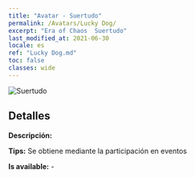 ```yaml
---
title: "Avatar - Suertudo"
permalink: /Avatars/Lucky Dog/
excerpt: "Era of Chaos  Suertudo"
last_modified_at: 2021-06-30
locale: es
ref: "Lucky Dog.md"
toc: false
classes: wide
---
```

 ![Suertudo](/images/a/avatarFrame_55.png)

## Detalles

 **Descripción:**  

 **Tips:** Se obtiene mediante la participación en eventos 

 **Is available:**  - 

